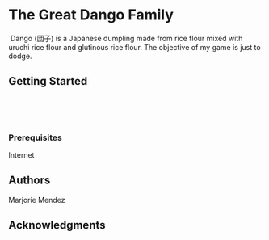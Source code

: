 # The Great Dango Family
​
Dango (団子) is a Japanese dumpling made from rice flour mixed with uruchi rice flour and glutinous rice flour. The objective of my game is just to dodge.
​
## Getting Started
​

​
### Prerequisites
Internet
​

## Authors
Marjorie Mendez
​
## Acknowledgments

​